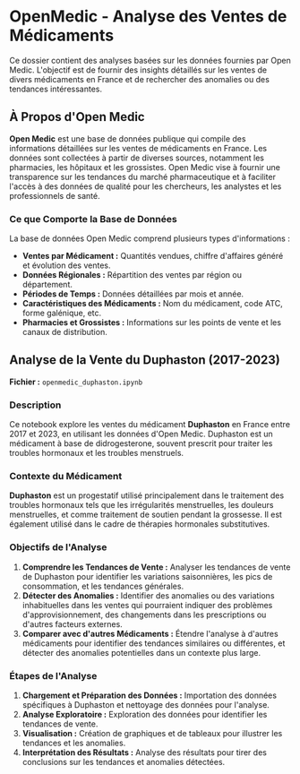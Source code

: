 # OpenMedic - Analyse des Ventes de Médicaments

Ce dossier contient des analyses basées sur les données fournies par Open Medic. L'objectif est de fournir des insights détaillés sur les ventes de divers médicaments en France et de rechercher des anomalies ou des tendances intéressantes.

## À Propos d'Open Medic

**Open Medic** est une base de données publique qui compile des informations détaillées sur les ventes de médicaments en France. Les données sont collectées à partir de diverses sources, notamment les pharmacies, les hôpitaux et les grossistes. Open Medic vise à fournir une transparence sur les tendances du marché pharmaceutique et à faciliter l'accès à des données de qualité pour les chercheurs, les analystes et les professionnels de santé.

### Ce que Comporte la Base de Données

La base de données Open Medic comprend plusieurs types d'informations :

- **Ventes par Médicament :** Quantités vendues, chiffre d'affaires généré et évolution des ventes.
- **Données Régionales :** Répartition des ventes par région ou département.
- **Périodes de Temps :** Données détaillées par mois et année.
- **Caractéristiques des Médicaments :** Nom du médicament, code ATC, forme galénique, etc.
- **Pharmacies et Grossistes :** Informations sur les points de vente et les canaux de distribution.

## Analyse de la Vente du Duphaston (2017-2023)

**Fichier :** `openmedic_duphaston.ipynb`

### Description

Ce notebook explore les ventes du médicament **Duphaston** en France entre 2017 et 2023, en utilisant les données d'Open Medic. Duphaston est un médicament à base de didrogesterone, souvent prescrit pour traiter les troubles hormonaux et les troubles menstruels.

### Contexte du Médicament

**Duphaston** est un progestatif utilisé principalement dans le traitement des troubles hormonaux tels que les irrégularités menstruelles, les douleurs menstruelles, et comme traitement de soutien pendant la grossesse. Il est également utilisé dans le cadre de thérapies hormonales substitutives.

### Objectifs de l'Analyse

1. **Comprendre les Tendances de Vente :** Analyser les tendances de vente de Duphaston pour identifier les variations saisonnières, les pics de consommation, et les tendances générales.
2. **Détecter des Anomalies :** Identifier des anomalies ou des variations inhabituelles dans les ventes qui pourraient indiquer des problèmes d'approvisionnement, des changements dans les prescriptions ou d'autres facteurs externes.
3. **Comparer avec d'autres Médicaments :** Étendre l'analyse à d'autres médicaments pour identifier des tendances similaires ou différentes, et détecter des anomalies potentielles dans un contexte plus large.

### Étapes de l'Analyse

1. **Chargement et Préparation des Données :** Importation des données spécifiques à Duphaston et nettoyage des données pour l'analyse.
2. **Analyse Exploratoire :** Exploration des données pour identifier les tendances de vente.
3. **Visualisation :** Création de graphiques et de tableaux pour illustrer les tendances et les anomalies.
4. **Interprétation des Résultats :** Analyse des résultats pour tirer des conclusions sur les tendances et anomalies détectées.
